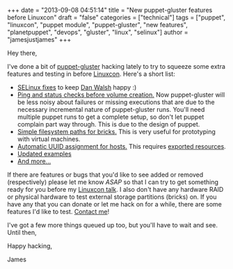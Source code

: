 +++
date = "2013-09-08 04:51:14"
title = "New puppet-gluster features before Linuxcon"
draft = "false"
categories = ["technical"]
tags = ["puppet", "linuxcon", "puppet module", "puppet-gluster", "new features", "planetpuppet", "devops", "gluster", "linux", "selinux"]
author = "jamesjustjames"
+++

Hey there,

I've done a bit of <a title="puppet-gluster" href="http://ttboj.wordpress.com/puppet-gluster/">puppet-gluster</a> hacking lately to try to squeeze some extra features and testing in before <a title="Puppet-Gluster and me at Linuxcon" href="http://ttboj.wordpress.com/2013/09/02/puppet-gluster-and-me-at-linuxcon/">Linuxcon</a>. Here's a short list:
<ul>
	<li><a href="https://github.com/purpleidea/puppet-gluster/commit/7c2dc0cadc03bc5dd2da3155e5773ad4471563df">SELinux fixes</a> to keep <a href="http://danwalsh.livejournal.com/">Dan Walsh</a> happy :)</li>
	<li><a href="https://github.com/purpleidea/puppet-gluster/commit/4345cf9e625259585f7f8541e08c0e79a914e78c">Ping and status checks before volume creation.</a> Now puppet-gluster will be less noisy about failures or missing executions that are due to the necessary incremental nature of puppet-gluster runs. You'll need multiple puppet runs to get a complete setup, so don't let puppet complain part way through. This is due to the design of puppet.</li>
	<li><a href="https://github.com/purpleidea/puppet-gluster/commit/231e4b9ff771d33514d78518e14fe13148e7b431">Simple filesystem paths for bricks.</a> This is very useful for prototyping with virtual machines.</li>
	<li><a href="https://github.com/purpleidea/puppet-gluster/commit/24844a892c07001bb50eeb443005d3c2fe5d4025">Automatic UUID assignment for hosts.</a> This requires <a href="http://docs.puppetlabs.com/puppet/2.7/reference/lang_exported.html">exported resources</a>.</li>
	<li><a href="https://github.com/purpleidea/puppet-gluster/tree/master/examples">Updated examples</a></li>
	<li><a href="https://github.com/purpleidea/puppet-gluster">And more...</a></li>
</ul>
If there are features or bugs that you'd like to see added or removed (respectively) please let me know <em>ASAP</em> so that I can try to get something ready for you before my <a href="https://events.linuxfoundation.org/events/linuxcon-north-america/program/co-located-events">Linuxcon talk</a>. I also don't have any hardware RAID or physical hardware to test external storage partitions (bricks) on. If you have any that you can donate or let me hack on for a while, there are some features I'd like to test. <a title="contact" href="http://ttboj.wordpress.com/contact/">Contact me</a>!

I've got a few more things queued up too, but you'll have to wait and see. Until then,

Happy hacking,

James

